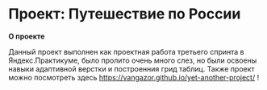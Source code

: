 # Проект: Путешествие по России

**О проекте**

Данный проект выполнен как проектная работа третьего спринта в Яндекс.Практикуме, было пролито очень много слез, но были освоены навыки адаптивной верстки и построенния грид таблиц.
Также проект можно посмотреть здесь https://vangazor.github.io/yet-another-project/ !



